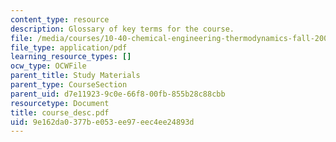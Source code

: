 ```yaml
---
content_type: resource
description: Glossary of key terms for the course.
file: /media/courses/10-40-chemical-engineering-thermodynamics-fall-2003/9e162da0377be053ee97eec4ee24893d_course_desc.pdf
file_type: application/pdf
learning_resource_types: []
ocw_type: OCWFile
parent_title: Study Materials
parent_type: CourseSection
parent_uid: d7e11923-9c0e-66f8-00fb-855b28c88cbb
resourcetype: Document
title: course_desc.pdf
uid: 9e162da0-377b-e053-ee97-eec4ee24893d
---
```

